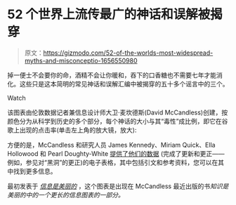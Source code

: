 # 52 个世界上流传最广的神话和误解被揭穿

> 原文：<https://gizmodo.com/52-of-the-worlds-most-widespread-myths-and-misconceptio-1656550980>

掉一便士不会要你的命，酒精不会让你暖和，吞下的口香糖也不需要七年才能消化。这些只是这本简明的常见神话和误解汇编中被揭穿的五十多个谣言中的三个。

Watch

该图表由伦敦数据记者兼信息设计师大卫·麦坎德斯(David McCandless)创建，按颜色分为从科学到历史的多个部分，每个神话的大小与其“毒性”成比例，即它在谷歌上出现的点击率(单击左上角的放大镜，放大):

方便的是，McCandless 和研究人员 James Kennedy、Miriam Quick、Ella Hollowood 和 Pearl Doughty-White [提供了他们的数据](https://docs.google.com/a/io9.com/spreadsheet/ccc?key=0AmCeWwNKr6FmdFFKQm9rZW5HM0dpY2V0OFh0YndCR3c#gid=1) (完成了更新和更正——例如，参见对“黑洞”的更正)的电子表格，其中包括引文和参考资料，您可以在其中找到更多信息。

最初发表于 [*信息是美丽的*](http://www.informationisbeautiful.net/visualizations/common-mythconceptions-worlds-most-contagious-falsehoods/) ，这个图表是出现在 McCandless 最近出版的书*知识是美丽的中的一个更长的信息图表的一部分。*